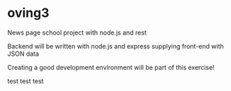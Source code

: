 # oving3
News page school project with node.js and rest

Backend will be written with node.js and express supplying front-end with JSON data

Creating a good development environment will be part of this exercise!

test
test
test
